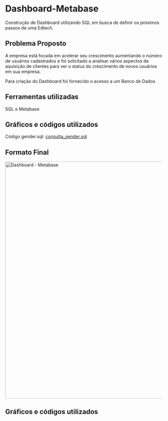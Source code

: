 # Dashboard-Metabase
Construção de Dashboard utilizando SQL em busca de definir os próximos passos de uma Edtech.


## Problema Proposto ##
A empresa está focada em acelerar seu crescimento aumentando o número de usuários cadastrados e foi solicitado a analisar vários aspectos da aquisição de clientes para ver o status do crescimento de novos usuários em sua empresa.

Para criação do Dashboard foi fornecido o acesso a um Banco de Dados


## Ferramentas utilizadas ##
SQL e Metabase


## Gráficos e códigos utilizados ##
Código gender.sql: [consulta_gender.sql](consulta_gender.sql)




## Formato Final ##
<img width="759" alt="Dashboard - Metabase" src="https://github.com/user-attachments/assets/6d27517a-5050-4dcc-9c04-0bb9be47e393" />

## Gráficos e códigos utilizados ##

